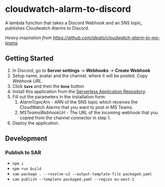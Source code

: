 # cloudwatch-alarm-to-discord

A lambda function that takes a Discord Webhook and an SNS topic, publishes Cloudwatch Alarms to Discord.

*Heavy inspiration from <https://github.com/idealo/cloudwatch-alarm-to-ms-teams>*

## Getting Started

1. In Discord, go to **Server settings** -> **Webhooks** -> **Create Webhook**
2. Setup name, avatar and the channel, where it will be posted. Copy *Webhook URL*.
3. Click **`Save`** and then the **`Done`** button
4. Install this application from the [Serverless Application Repository](https://serverlessrepo.aws.amazon.com/applications/eu-west-1/861083437437/cloudwatch-alarm-to-discord).
5. Fill out the parameters in the installation form:
   1. *AlarmTopicArn* - ARN of the SNS topic which receives the CloudWatch Alarms that you want to post in MS Teams.
   2. *MSTeamsWebhookUrl* - The URL of the incoming webhook that you copied from the channel connector in step 1.
6. Deploy the application.


## Development

### Publish to SAR

* `npm i`
* `npm run build`
* `sam package . --resolve-s3 --output-template-file packaged.yaml`
* `sam publish --template packaged.yaml --region eu-west-1`
